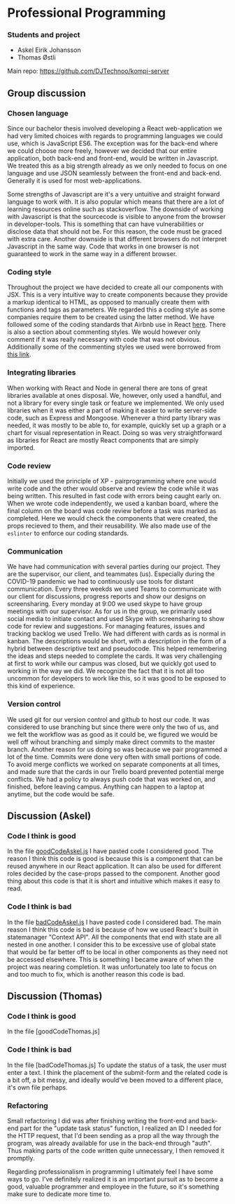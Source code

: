 # Professional Programming

### Students and project
* Askel Eirik Johansson
* Thomas Østli

Main repo: https://github.com/DJTechnoo/kompi-server

## Group discussion
### Chosen language

Since our bachelor thesis involved developing a React web-application we had very limited
choices with regards to programming languages we could use, which is JavaScript ES6. The exception was for the back-end
where we could choose more freely, however we decided that our entire application, both back-end and front-end, would be
written in Javascript. We treated this as a big strength already as we only needed to focus on one language and use
JSON seamlessly between the front-end and back-end. Generally it is used for most web-applications.

Some strengths of Javascript are it's a very untuitive and straight forward language to work with. It is also popular which means that there are a lot of learning resources online such as stackoverflow. The downside of working with Javascript is that the sourcecode is visible to anyone from the browser in developer-tools. This is something that can have vulnerabilities or disclose data that should not be. For this reason, the code must be graced with extra care. Another downside is that different browsers do not interpret Javascript in the same way. Code that works in one browser is not guaranteed to work in the same way in a different browser.


### Coding style

Throughout the project we have decided to create all our components with JSX. This is a very intuitive way to create
components because they provide a markup identical to HTML, as opposed to manually create them with functions and tags as parameters.
We regarded this a coding style as some companies require them to be created using the latter method. We have followed
some of the coding standards that Airbnb use in React [here](https://github.com/airbnb/javascript/tree/master/react).
There is also a section about commenting styles. We would however only comment if it was really necessary with code that
was not obvious. Additionally some of the commenting styles we used were borrowed from [this link](https://www.inkoop.io/blog/a-guide-to-js-docs-for-react-js/?fbclid=IwAR3Ts8OQB1l-QVf0zu2qWqOKI8ptwhcaIo56wxx2m-A8IUZB6MdIZ_agAfQ).

### Integrating libraries

When working with React and Node in general there are tons of great libraries available at ones disposal. We, however, only used a handful, and not a library for every single task or feature we implemented. We only used libraries when it was either a part of
making it easier to write server-side code, such as Express and Mongoose. Whenever a third party library was needed, it was mostly to
be able to, for example, quickly set up a graph or a chart for visual representation in React. Doing so was very straightforward as libraries for React are mostly React components that are simply imported.

### Code review

Initially we used the principle of XP - pairprogramming where one would write code and the other would observe and review the code
while it was being written. This resulted in fast code with errors being caught early on. When we wrote code independently, we used
a kanban board, where the final column on the board was code review before a task was marked as completed. Here we would check
the components that were created, the props recieved to them, and their reusabillity. We also made use of the `eslinter` to
enforce our coding standards.

### Communication

We have had communication with several parties during our project. They are the supervisor, our client, and teammates (us).
Especially during the COVID-19 pandemic we had to continuously use tools for distant communication. 
Every three weekds we used Teams to communicate
with our client for discussions, progress reports and show our designs on screensharing. 
Every monday at 9:00 we used skype to have group meetings with our supervisor. 
As for us in the group, we primarily used social media to initiate contact and used Skype with screensharing to show code for review and suggestions. For managing features, issues and tracking backlog we used Trello. We had different with cards as is normal in kanban. The descriptions would be short, with a description in the form of a hybrid between descriptive text and pseudocode. This helped remembering
the ideas and steps needed to complete the cards.
It was very challenging at first to work while our campus was closed, but we quickly got used to working in the way we did. We recognize the fact that it is not all too uncommon for developers to work like this, so it was good to be exposed to this kind of experience.

### Version control

We used git for our version control and github to host our code. 
It was considered to use branching but since there were only the two of us, and we felt the workflow was as good
as it could be, we figured we would be well off wihout branching and simply make direct commits to the master branch.
Another reason for us doing so was because we pair programmed a lot of the time.
Commits were done very often with small portions of code. To avoid merge conflicts we worked on separate components at all times, and made sure that the cards in our Trello board prevented potential merge conflicts.
We had a policy to always push code that was worked on, and finished, before leaving campus. Anything can happen to a laptop
at anytime, but the code would be safe.


## Discussion (Askel)

### Code I think is good
In the file [goodCodeAskel.js](https://github.com/DJTechnoo/professional-programming/blob/master/goodCodeAskel.js) I have pasted code I considered good. The reason I think this code is good
is because this is a component that can be reused anywhere in our React application. It can also be used
for different roles decided by the case-props passed to the component. Another good thing about this code
is that it is short and intuitive which makes it easy to read. 

### Code I think is bad
In the file [badCodeAskel.js](https://github.com/DJTechnoo/professional-programming/blob/master/badCodeAskel.js) I have pasted code I considered bad. The main reason I think this code is bad is because
of how we used React's built in statemanager "Context API". All the components that end with state are all nested in one another.
I consider this to be excessive use of global state that would be far better off to be local in other components as they need not
be accessed elsewhere. This is something I became aware of when the project was nearing completion. It was unfortunately too late to focus on and too much to fix, which is another reason this code is bad.


## Discussion (Thomas)

### Code I think is good
In the file [goodCodeThomas.js]

### Code I think is bad
In the file [badCodeThomas.js]
To update the status of a task, the user must enter a text. I think the placement of the submit-form and the related code is a bit off, a bit messy, and ideally would've been moved to a different place, it's own file perhaps. 

### Refactoring
Small refactoring I did was after finishing writing the front-end and back-end part for the "update task status" function, I realized an ID I needed for the HTTP request, that I'd been sending as a prop all the way through the program, was already available for use in the back-end through "auth". Thus making parts of the code written quite unnecessary, I then removed it promptly.

Regarding professionalism in programming I ultimately feel I have some ways to go. I've definitely realized it is an important pursuit as to become a good, valuable programmer and employee in the future, so it's something make sure to dedicate more time to. 

